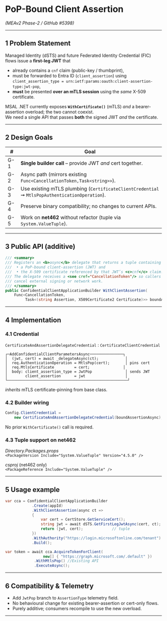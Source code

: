 # **PoP-Bound Client Assertion**  
*(MEAv2 Phase-2 / GitHub #5398)*

---

## 1  Problem Statement
Managed Identity (dSTS) and future Federated Identity Credential (FIC) flows issue a **first-leg JWT** that

* already contains a `cnf` claim (public-key / thumbprint),
* must be forwarded to Entra ID (`client_assertion`) using  
  `client_assertion_type = urn:ietf:params:oauth:client-assertion-type:jwt-pop`,
* **must** be presented **over an mTLS session** using the *same* X-509 certificate.

MSAL .NET currently exposes **`WithCertificate()`** (mTLS) *and* a bearer-assertion overload; the two cannot coexist.  
We need a single API that passes **both** the signed JWT *and* the certificate.

---

## 2  Design Goals
| # | Goal |
|---|------|
| G-1 | **Single builder call** – provide JWT *and* cert together. |
| G-2 | Async path (mirrors existing `Func<CancellationToken,Task<string>>`). |
| G-3 | Use existing mTLS plumbing (`CertificateClientCredential` ➞ `MtlsPopAuthenticationOperation`). |
| G-4 | Preserve binary compatibility; no changes to current APIs. |
| G-5 | Work on **net462** without refactor (tuple via `System.ValueTuple`). |

---

## 3  Public API (additive)

```csharp
/// <summary>
/// Registers an <b>async</b> delegate that returns a tuple containing
///  • a PoP-bound client-assertion (JWT) and
///  • the X-509 certificate referenced by that JWT’s <c>cnf</c> claim.
/// The delegate receives a <see cref="CancellationToken"/> so callers can
/// cancel external signing or network work.
/// </summary>
public ConfidentialClientApplicationBuilder WithClientAssertion(
    Func<CancellationToken,
         Task<(string Assertion, X509Certificate2 Certificate)>> boundAssertionAsync)
```

---

## 4  Implementation

### 4.1 Credential

`CertificateAndAssertionDelegateCredential` : `CertificateClientCredential`

```
﻿┌─AddConfidentialClientParametersAsync───────────────┐
│  (jwt, cert) = await _delegateAsync(ct);            │
│  req.AuthenticationOperation = MtlsPop(cert);       │ pins cert
│  req.MtlsCertificate         = cert;               │
│  body: client_assertion_type = JwtPop               │ sends JWT
│        client_assertion      = jwt                  │
└──────────────────────────────────────────────────────┘
```

*inherits* mTLS certificate-pinning from base class.

### 4.2 Builder wiring

```csharp
Config.ClientCredential =
    new CertificateAndAssertionDelegateCredential(boundAssertionAsync);
```

No prior `WithCertificate()` call is required.

### 4.3 Tuple support on net462

*Directory.Packages.props*  
`<PackageVersion Include="System.ValueTuple" Version="4.5.0" />`

*csproj* (net462 only)  
`<PackageReference Include="System.ValueTuple" />`

---

## 5  Usage example

```csharp
var cca = ConfidentialClientApplicationBuilder
            .Create(appId)
            .WithClientAssertion(async ct =>
            {
                var cert = CertStore.GetServiceCert();
                string jwt = await dSTS.GetFirstLegJwtAsync(cert, ct);
                return (jwt, cert);             // tuple
            })
            .WithAuthority("https://login.microsoftonline.com/tenant")
            .Build();

var token = await cca.AcquireTokenForClient(
                 new[] { "https://graph.microsoft.com/.default" })
             .WithMtlsPop() //Existing API 
             .ExecuteAsync();
```

---

## 6  Compatibility & Telemetry
* Add `JwtPop` branch to `AssertionType` telemetry field.
* No behavioural change for existing bearer-assertion or cert-only flows.
* Purely additive; consumers recompile to use the new overload.

---
